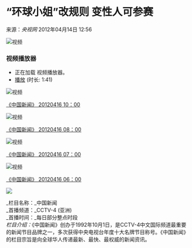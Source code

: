 # “环球小姐”改规则 变性人可参赛

来源：_央视网_ 2012年04月14日 12:56

![视频](https://p2.img.cctvpic.com/photoAlbum/templet/common/DEPA1452928146750159/right_butpng_03.png)

### 视频播放器

- 正在加载 视频播放器。
- [播放](https://tv.cctv.com/2012/04/14/VIDEeuDEg6jEJ2jwTKHQBCt0120414.shtml)  (时长: 1:41)

![视频](https://p2.img.cctvpic.com/fmspic/2012/04/16/e269a723a8fc4236b12f7b18333b195d-1.jpg)

[《中国新闻》 20120416 10：00](https://tv.cctv.com/2012/04/16/VIDEW4jPzjzgkv4WnwDlTCqA120416.shtml "《中国新闻》 20120416 10：00")

![视频](https://p2.img.cctvpic.com/fmspic/2012/04/16/234981cb29e540c989266cd7e2c5a298-1.jpg)

[《中国新闻》 20120416 08：00](https://tv.cctv.com/2012/04/16/VIDEvqkvSiMvV042ifMn4YPG120416.shtml "《中国新闻》 20120416 08：00")

![视频](https://p2.img.cctvpic.com/fmspic/2012/04/16/959d082536e34d3895380ec61d6a5213-1.jpg)

[《中国新闻》 20120416 07：00](https://tv.cctv.com/2012/04/16/VIDEFhd1ni39CGipKP1midm2120416.shtml "《中国新闻》 20120416 07：00")

![视频](https://p1.img.cctvpic.com/fmspic/2012/04/16/8bbd9de7928f45a8b42b7931827164cc-1.jpg)

[《中国新闻》 20120416 06：00](https://tv.cctv.com/2012/04/16/VIDETf4BmsyFhf6UDwqq27SG120416.shtml "《中国新闻》 20120416 06：00")

![](//p1.img.cctvpic.com/photoAlbum/templet/common/DEPA1452928146750159/right_butpng_03.png)

_栏目名称：_中国新闻  
_首播频道：_CCTV-4 (亚洲)  
_首播时间：_每日部分整点时段  
_栏目介绍：_《中国新闻》创办于1992年10月1日，是CCTV-4中文国际频道最重要的新闻节目品牌之一，多次获得中央电视台年度十大名牌节目称号。《中国新闻》的栏目宗旨是向全球华人传递最新、最快、最权威的新闻资讯。